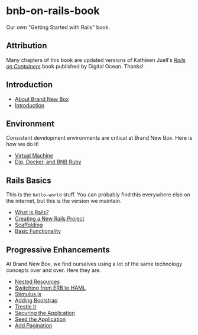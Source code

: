 # bnb-on-rails-book
Our own "Getting Started with Rails" book.

## Attribution

Many chapters of this book are updated versions of Kathleen Juell's [_Rails on Containers_](https://assets.digitalocean.com/books/rails-containers-book.pdf) book published by Digital Ocean. Thanks!

## Introduction

* [About Brand New Box](./about.html)
* [Introduction](./introduction.html)

## Environment

Consistent development environments are critical at Brand New Box. Here is how we do it!

* [Virtual Machine](./virtual-machine.html)
* [Dip, Docker, and BNB Ruby](./dip.html)

## Rails Basics

This is the `hello-world` stuff. You can probably find this everywhere else on the internet, but this is the version we maintain.

* [What is Rails?](./rails-intro.html)
* [Creating a New Rails Project](./rails-new.html)
* [Scaffolding](./scaffolding.html)
* [Basic Functionality](./functionality.html)

## Progressive Enhancements

At Brand New Box, we find ourselves using a lot of the same technology concepts over and over. Here they are.

* [Nested Resources](./nested-resources.html)
* [Switching from ERB to HAML](./haml.html)
* [Stimulus.js](./stimulus.html)
* [Adding Bootstrap](./bootstrap.html)
* [Trestle It](./trestle.html)
* [Securing the Application](./devise.html)
* [Seed the Application](./seeds.html)
* [Add Pagination](./paginate.html)